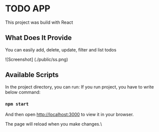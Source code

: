 # TODO APP

This project was build with React

## What Does It Provide

You can easily add, delete, update, filter and list todos

![Screenshot] (./public/ss.png)

## Available Scripts

In the project directory, you can run:
If you run project, you have to write below command:

### `npm start`

And then open
[http://localhost:3000](http://localhost:3000) to view it in your browser.

The page will reload when you make changes.\
